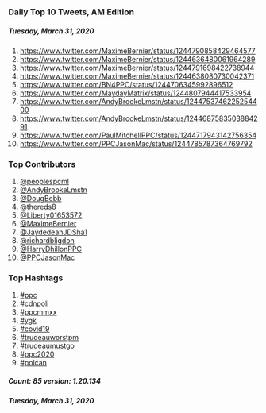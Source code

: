 ### Daily Top 10 Tweets, AM Edition
##### Tuesday, March 31, 2020
 1) https://www.twitter.com/MaximeBernier/status/1244790858429464577
 2) https://www.twitter.com/MaximeBernier/status/1244636480061964289
 3) https://www.twitter.com/MaximeBernier/status/1244791698422738944
 4) https://www.twitter.com/MaximeBernier/status/1244638080730042371
 5) https://www.twitter.com/BN4PPC/status/1244706345992896512
 6) https://www.twitter.com/MaydayMatrix/status/1244807944417533954
 7) https://www.twitter.com/AndyBrookeLmstn/status/1244753746225254400
 8) https://www.twitter.com/AndyBrookeLmstn/status/1244687583503884291
 9) https://www.twitter.com/PaulMitchellPPC/status/1244717943142756354
10) https://www.twitter.com/PPCJasonMac/status/1244785787364769792

### Top Contributors
  1) [@peoplespcml](https://www.twitter.com/peoplespcml)
  2) [@AndyBrookeLmstn](https://www.twitter.com/AndyBrookeLmstn)
  3) [@DougBebb](https://www.twitter.com/DougBebb)
  4) [@thereds8](https://www.twitter.com/thereds8)
  5) [@Liberty01653572](https://www.twitter.com/Liberty01653572)
  6) [@MaximeBernier](https://www.twitter.com/MaximeBernier)
  7) [@JaydedeanJDSha1](https://www.twitter.com/JaydedeanJDSha1)
  8) [@richardbligdon](https://www.twitter.com/richardbligdon)
  9) [@HarryDhillonPPC](https://www.twitter.com/HarryDhillonPPC)
 10) [@PPCJasonMac](https://www.twitter.com/PPCJasonMac)



### Top Hashtags

  1) [#ppc](https://www.twitter.com/hashtag/ppc)
  2) [#cdnpoli](https://www.twitter.com/hashtag/cdnpoli)
  3) [#ppcmmxx](https://www.twitter.com/hashtag/ppcmmxx)
  4) [#ygk](https://www.twitter.com/hashtag/ygk)
  5) [#covid19](https://www.twitter.com/hashtag/covid19)
  6) [#trudeauworstpm](https://www.twitter.com/hashtag/trudeauworstpm)
  7) [#trudeaumustgo](https://www.twitter.com/hashtag/trudeaumustgo)
  8) [#ppc2020](https://www.twitter.com/hashtag/ppc2020)
  9) [#polcan](https://www.twitter.com/hashtag/polcan)

##### Count: 85	version: 1.20.134
##### Tuesday, March 31, 2020


